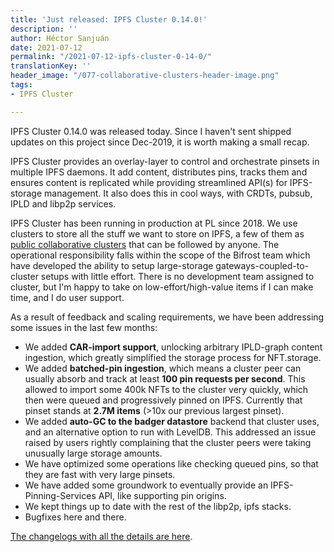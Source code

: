 ```yaml
---
title: 'Just released: IPFS Cluster 0.14.0!'
description: ''
author: Héctor Sanjuán
date: 2021-07-12
permalink: "/2021-07-12-ipfs-cluster-0-14-0/"
translationKey: ''
header_image: "/077-collaborative-clusters-header-image.png"
tags:
- IPFS Cluster

---
```

IPFS Cluster 0.14.0 was released today. Since I haven't sent shipped updates on this project since Dec-2019, it is worth making a small recap.

IPFS Cluster provides an overlay-layer to control and orchestrate pinsets in multiple IPFS daemons. It add content, distributes pins, tracks them and ensures content is replicated while providing streamlined API(s) for IPFS-storage management. It also does this in cool ways, with CRDTs, pubsub, IPLD and libp2p services.

IPFS Cluster has been running in production at PL since 2018. We use clusters to store all the stuff we want to store on IPFS, a few of them as [public collaborative clusters](https://collab.ipfscluster.io/) that can be followed by anyone. The operational responsibility falls within the scope of the Bifrost team which have developed the ability to setup large-storage gateways-coupled-to-cluster setups with little effort. There is no development team assigned to cluster, but I'm happy to take on low-effort/high-value items if I can make time, and I do user support.

As a result of feedback and scaling requirements, we have been addressing some issues in the last few months:

* We added **CAR-import support**, unlocking arbitrary IPLD-graph content ingestion, which greatly simplified the storage process for NFT.storage.
* We added **batched-pin ingestion**, which means a cluster peer can usually absorb and track at least **100 pin requests per second**. This allowed to import some 400k NFTs to the cluster very quickly, which then were queued and progressively pinned on IPFS. Currently that pinset stands at **2.7M items** (>10x our previous largest pinset).
* We added **auto-GC to the badger datastore** backend that cluster uses, and an alternative option to run with LevelDB. This addressed an issue raised by users rightly complaining that the cluster peers were taking unusually large storage amounts.
* We have optimized some operations like checking queued pins, so that they are fast with very large pinsets.
* We have added some groundwork to eventually provide an IPFS-Pinning-Services API, like supporting pin origins.
* We kept things up to date with the rest of the libp2p, ipfs stacks.
* Bugfixes here and there.

[The changelogs with all the details are here](https://github.com/ipfs/ipfs-cluster/blob/master/CHANGELOG.md).